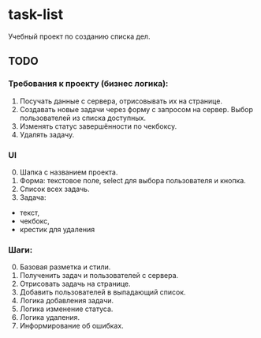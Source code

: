 # task-list

Учебный проект по созданию списка дел.

## TODO

### Требования к проекту (бизнес логика):

1. Посучать данные с сервера, отрисовывать их на странице.
2. Создавать новые задачи через форму с запросом на сервер. Выбор пользователей из списка доступных.
3. Изменять статус завершённости по чекбоксу.
4. Удалять задачу.

### UI

0. Шапка с названием проекта.
1. Форма: текстовое поле, select для выбора пользователя и кнопка.
2. Список всех задачь.
3. Задача:

- текст,
- чекбокс,
- крестик для удаления

### Шаги:

0. Базовая разметка и стили.
1. Полученить задач и пользователей с сервера.
2. Отрисовать задачь на странице.
3. Добавить пользователей в выпадающий список.
4. Логика добавления задачи.
5. Логика изменение статуса.
6. Логика удаления.
7. Информирование об ошибках.
